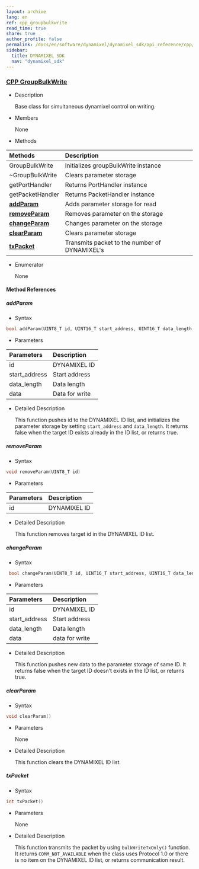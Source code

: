 ```yaml
---
layout: archive
lang: en
ref: cpp_groupbulkwrite
read_time: true
share: true
author_profile: false
permalink: /docs/en/software/dynamixel/dynamixel_sdk/api_reference/cpp/cpp_groupbulkwrite/
sidebar:
  title: DYNAMIXEL SDK
  nav: "dynamixel_sdk"
---
```


<style>body {counter-reset: h1 6 !important;}</style>
<div style="counter-reset: h2 2"></div>
<div style="counter-reset: h3 9"></div>

<!--[dummy Header 1]>
  <h1 id="api-reference"><a href="#api-reference">API Reference</a></h1>
  <h2 id="cpp"><a href="#cpp">CPP</a></h2>
<![end dummy Header 1]-->

### [CPP GroupBulkWrite](#cpp-groupbulkwrite)

- Description

  Base class for simultaneous dynamixel control on writing.

- Members

  None


- Methods

| Methods                         | Description                                  |
|:--------------------------------|:---------------------------------------------|
| GroupBulkWrite                  | Initializes groupBulkWrite instance          |
| ~GroupBulkWrite                 | Clears parameter storage                     |
| getPortHandler                  | Returns PortHandler instance                 |
| getPacketHandler                | Returns PacketHandler instance               |
| **[addParam](#addparam)**       | Adds parameter storage for read              |
| **[removeParam](#removeparam)** | Removes parameter on the storage             |
| **[changeParam](#changeparam)** | Changes parameter on the storage             |
| **[clearParam](#clearparam)**   | Clears parameter storage                     |
| **[txPacket](#txpacket)**       | Transmits packet to the number of DYNAMIXEL's |



- Enumerator

  None

#### Method References

##### addParam
- Syntax
``` cpp
bool addParam(UINT8_T id, UINT16_T start_address, UINT16_T data_length, UINT8_T *data)
```
- Parameters

| Parameters    | Description    |
|:--------------|:---------------|
| id            | DYNAMIXEL ID   |
| start_address | Start address  |
| data_length   | Data length    |
| data          | Data for write |

- Detailed Description

   This function pushes id to the DYNAMIXEL ID list, and initializes the parameter storage by setting `start_address` and `data_length`. It returns false when the target ID exists already in the ID list, or returns true.


##### removeParam
- Syntax
``` cpp
void removeParam(UINT8_T id)
```
- Parameters

| Parameters | Description  |
|:-----------|:-------------|
| id         | DYNAMIXEL ID |

- Detailed Description

   This function removes target id in the DYNAMIXEL ID list.


##### changeParam
- Syntax
``` cpp
 bool changeParam(UINT8_T id, UINT16_T start_address, UINT16_T data_length, UINT8_T *data)
```
- Parameters

| Parameters    | Description    |
|:--------------|:---------------|
| id            | DYNAMIXEL ID   |
| start_address | Start address  |
| data_length   | Data length    |
| data          | data for write |

- Detailed Description

   This function pushes new data to the parameter storage of same ID. It returns false when the target ID doesn’t exists in the ID list, or returns true.


##### clearParam
- Syntax
``` cpp
void clearParam()
```
- Parameters

   None

- Detailed Description

   This function clears the DYNAMIXEL ID list.


##### txPacket
- Syntax
``` cpp
int txPacket()
```
- Parameters

   None

- Detailed Description

   This function transmits the packet by using `bulkWriteTxOnly()` function. It returns `COMM_NOT_AVAILABLE` when the class uses Protocol 1.0 or there is no item on the DYNAMIXEL ID list, or returns communication result.
